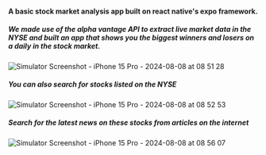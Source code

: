 

<h4>A basic stock market analysis app built on react native's expo framework.</h4>

<h5>We made use of the alpha vantage API to extract live market data in the NYSE and built an app that shows you the biggest winners and losers on a daily in the stock market.</h5>

![Simulator Screenshot - iPhone 15 Pro - 2024-08-08 at 08 51 28](https://github.com/user-attachments/assets/babf412c-eb76-4ebb-9b9a-daf9114cc0f8)


<h5>You can also search for stocks listed on the NYSE</h5>

![Simulator Screenshot - iPhone 15 Pro - 2024-08-08 at 08 52 53](https://github.com/user-attachments/assets/5bf0f693-aed9-4654-801c-c29a5ed60eb6)

<H5>Search for the latest news on these stocks from articles on the internet</H5>

![Simulator Screenshot - iPhone 15 Pro - 2024-08-08 at 08 56 07](https://github.com/user-attachments/assets/a254f325-6ba9-411b-900d-786d67163987)

